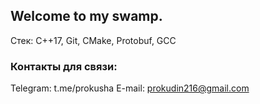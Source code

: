 ## Welcome to my swamp. 
Стек: C++17, Git, CMake, Protobuf, GCC

### Контакты для связи:
Telegram: t.me/prokusha
E-mail: prokudin216@gmail.com
